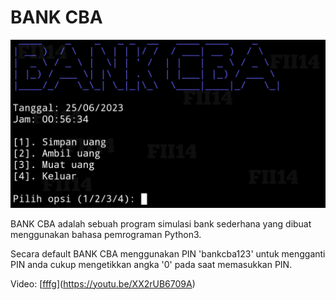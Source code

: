 # BANK CBA

![bank cba](https://github.com/FII14/BANK_CBA/blob/main/20230625_010057.jpg)

BANK CBA adalah sebuah program simulasi bank sederhana yang dibuat menggunakan bahasa pemrograman Python3.

Secara default BANK CBA menggunakan PIN 'bankcba123' untuk mengganti PIN anda cukup mengetikkan angka '0' pada saat memasukkan PIN.

Video: [[fffg](https://youtu.be/XX2rUB6709A)](https://youtu.be/XX2rUB6709A)
